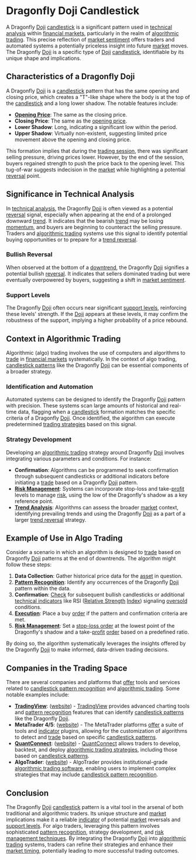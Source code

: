 # Dragonfly Doji Candlestick

A Dragonfly [Doji](../d/doji.md) [candlestick](../c/candlestick.md) is a significant pattern used in [technical analysis](../t/technical_analysis.md) within [financial markets](../f/financial_market.md), particularly in the realm of [algorithmic trading](../a/accountability.md). This precise reflection of [market sentiment](../m/market_sentiment.md) offers traders and automated systems a potentially priceless insight into future [market](../m/market.md) moves. The Dragonfly [Doji](../d/doji.md) is a specific type of [Doji](../d/doji.md) [candlestick](../c/candlestick.md), identifiable by its unique shape and implications.

## Characteristics of a Dragonfly Doji

A Dragonfly [Doji](../d/doji.md) is a [candlestick](../c/candlestick.md) pattern that has the same opening and closing price, which creates a "T"-like shape where the body is at the top of the [candlestick](../c/candlestick.md) and a long lower shadow. The notable features include:

- **[Opening Price](../o/opening_price.md)**: The same as the closing price.
- **Closing Price**: The same as the [opening price](../o/opening_price.md).
- **Lower Shadow**: Long, indicating a significant low within the period.
- **Upper Shadow**: Virtually non-existent, suggesting limited price movement above the opening and closing price.

This formation implies that during the [trading session](../t/trading_session.md), there was significant selling pressure, driving prices lower. However, by the end of the session, buyers regained strength to push the price back to the opening level. This tug-of-war suggests indecision in the [market](../m/market.md) while highlighting a potential [reversal](../r/reversal.md) point.

## Significance in Technical Analysis

In [technical analysis](../t/technical_analysis.md), the Dragonfly [Doji](../d/doji.md) is often viewed as a potential [reversal](../r/reversal.md) signal, especially when appearing at the end of a prolonged downward [trend](../t/trend.md). It indicates that the bearish [trend](../t/trend.md) may be losing [momentum](../m/momentum.md), and buyers are beginning to counteract the selling pressure. Traders and [algorithmic trading](../a/accountability.md) systems use this signal to identify potential buying opportunities or to prepare for a [trend reversal](../t/trend_reversal.md).

### Bullish Reversal

When observed at the bottom of a [downtrend](../d/downtrend.md), the Dragonfly [Doji](../d/doji.md) signifies a potential bullish [reversal](../r/reversal.md). It indicates that sellers dominated trading but were eventually overpowered by buyers, suggesting a shift in [market sentiment](../m/market_sentiment.md).

### Support Levels

The Dragonfly [Doji](../d/doji.md) often occurs near significant [support levels](../s/support_levels.md), reinforcing these levels' strength. If the [Doji](../d/doji.md) appears at these levels, it may confirm the robustness of the support, implying a higher probability of a price rebound.

## Context in Algorithmic Trading

Algorithmic (algo) trading involves the use of computers and algorithms to [trade](../t/trade.md) in [financial markets](../f/financial_market.md) systematically. In the context of algo trading, [candlestick patterns](../c/candlestick_patterns.md) like the Dragonfly [Doji](../d/doji.md) can be essential components of a broader strategy.

### Identification and Automation

Automated systems can be designed to identify the Dragonfly [Doji](../d/doji.md) pattern with precision. These systems scan large amounts of historical and real-time data, flagging when a [candlestick](../c/candlestick.md) formation matches the specific criteria of a Dragonfly [Doji](../d/doji.md). Once identified, the algorithm can execute predetermined [trading strategies](../t/trading_strategies.md) based on this signal.

### Strategy Development

Developing an [algorithmic trading](../a/accountability.md) strategy around Dragonfly [Doji](../d/doji.md) involves integrating various parameters and conditions. For instance:

- **Confirmation**: Algorithms can be programmed to seek confirmation through subsequent candlesticks or additional indicators before initiating a [trade](../t/trade.md) based on a Dragonfly [Doji](../d/doji.md) pattern.
- **[Risk Management](../r/risk_management.md)**: Systems can incorporate stop-loss and take-[profit](../p/profit.md) levels to manage [risk](../r/risk.md), using the low of the Dragonfly's shadow as a key reference point.
- **[Trend Analysis](../t/trend_analysis.md)**: Algorithms can assess the broader [market](../m/market.md) context, identifying prevailing trends and using the Dragonfly [Doji](../d/doji.md) as a part of a larger [trend reversal](../t/trend_reversal.md) strategy.

## Example of Use in Algo Trading

Consider a scenario in which an algorithm is designed to [trade](../t/trade.md) based on Dragonfly [Doji](../d/doji.md) patterns at the end of downtrends. The algorithm might follow these steps:

1. **Data Collection**: Gather historical price data for the [asset](../a/asset.md) in question.
2. **[Pattern Recognition](../p/pattern_recognition.md)**: Identify any occurrences of the Dragonfly [Doji](../d/doji.md) pattern within the data.
3. **Confirmation**: [Check](../c/check.md) for subsequent bullish candlesticks or additional [technical indicators](../t/technical_indicator.md) like RSI ([Relative Strength](../r/relative_strength.md) [Index](../i/index.md)) signaling [oversold](../o/oversold.md) conditions.
4. **[Execution](../e/execution.md)**: Place a buy [order](../o/order.md) if the pattern and confirmation criteria are met.
5. **[Risk Management](../r/risk_management.md)**: Set a [stop-loss order](../s/stop-loss_order.md) at the lowest point of the Dragonfly's shadow and a take-[profit](../p/profit.md) [order](../o/order.md) based on a predefined ratio.

By doing so, the algorithm systematically leverages the insights offered by the Dragonfly [Doji](../d/doji.md) to make informed, data-driven trading decisions.

## Companies in the Trading Space

There are several companies and platforms that [offer](../o/offer.md) tools and services related to [candlestick pattern recognition](../c/candlestick_pattern_recognition.md) and [algorithmic trading](../a/accountability.md). Some notable examples include:

- **[TradingView](../t/tradingview.md)**: ([website](https://www.tradingview.com/)) - [TradingView](../t/tradingview.md) provides advanced charting tools and [pattern recognition](../p/pattern_recognition.md) features that can identify [candlestick patterns](../c/candlestick_patterns.md) like the Dragonfly [Doji](../d/doji.md).
- **MetaTrader 4/5**: ([website](https://www.metatrader4.com/)) - The MetaTrader platforms [offer](../o/offer.md) a suite of tools and [indicator](../i/indicator.md) plugins, allowing for the customization of algorithms to detect and [trade](../t/trade.md) based on specific [candlestick patterns](../c/candlestick_patterns.md).
- **[QuantConnect](../q/quantconnect.md)**: ([website](https://www.quantconnect.com/)) - [QuantConnect](../q/quantconnect.md) allows traders to develop, backtest, and deploy [algorithmic trading strategies](../a/algorithmic_trading_strategies.md), including those based on [candlestick patterns](../c/candlestick_patterns.md).
- **AlgoTrader**: ([website](https://www.algotrader.com/)) - AlgoTrader provides institutional-grade [algorithmic trading software](../a/algorithmic_trading_software.md), enabling users to implement complex strategies that may include [candlestick pattern recognition](../c/candlestick_pattern_recognition.md).

## Conclusion

The Dragonfly [Doji](../d/doji.md) [candlestick](../c/candlestick.md) pattern is a vital tool in the arsenal of both traditional and algorithmic traders. Its unique structure and [market](../m/market.md) implications make it a reliable [indicator](../i/indicator.md) of potential [market](../m/market.md) reversals and [support levels](../s/support_levels.md). For algo traders, leveraging this pattern involves sophisticated [pattern recognition](../p/pattern_recognition.md), strategy development, and [risk management techniques](../r/risk_management_techniques.md). By integrating the Dragonfly [Doji](../d/doji.md) into [algorithmic trading](../a/accountability.md) systems, traders can refine their strategies and enhance their [market timing](../m/market_timing.md), potentially leading to more successful trading outcomes.